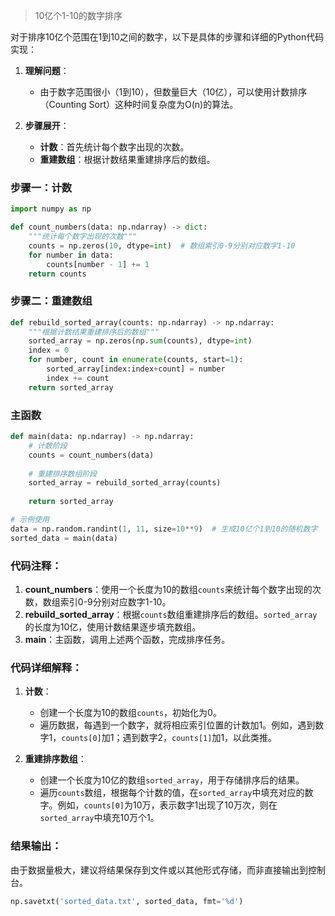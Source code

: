 > 10亿个1-10的数字排序


对于排序10亿个范围在1到10之间的数字，以下是具体的步骤和详细的Python代码实现：

1. **理解问题**：
   - 由于数字范围很小（1到10），但数量巨大（10亿），可以使用计数排序（Counting Sort）这种时间复杂度为O(n)的算法。

2. **步骤展开**：
   - **计数**：首先统计每个数字出现的次数。
   - **重建数组**：根据计数结果重建排序后的数组。

### 步骤一：计数
```python
import numpy as np

def count_numbers(data: np.ndarray) -> dict:
    """统计每个数字出现的次数"""
    counts = np.zeros(10, dtype=int)  # 数组索引0-9分别对应数字1-10
    for number in data:
        counts[number - 1] += 1
    return counts
```

### 步骤二：重建数组
```python
def rebuild_sorted_array(counts: np.ndarray) -> np.ndarray:
    """根据计数结果重建排序后的数组"""
    sorted_array = np.zeros(np.sum(counts), dtype=int)
    index = 0
    for number, count in enumerate(counts, start=1):
        sorted_array[index:index+count] = number
        index += count
    return sorted_array
```

### 主函数
```python
def main(data: np.ndarray) -> np.ndarray:
    # 计数阶段
    counts = count_numbers(data)
    
    # 重建排序数组阶段
    sorted_array = rebuild_sorted_array(counts)
    
    return sorted_array

# 示例使用
data = np.random.randint(1, 11, size=10**9)  # 生成10亿个1到10的随机数字
sorted_data = main(data)
```

### 代码注释：
1. **count_numbers**：使用一个长度为10的数组`counts`来统计每个数字出现的次数，数组索引0-9分别对应数字1-10。
2. **rebuild_sorted_array**：根据`counts`数组重建排序后的数组。`sorted_array`的长度为10亿，使用计数结果逐步填充数组。
3. **main**：主函数，调用上述两个函数，完成排序任务。

### 代码详细解释：
1. **计数**：
   - 创建一个长度为10的数组`counts`，初始化为0。
   - 遍历数据，每遇到一个数字，就将相应索引位置的计数加1。例如，遇到数字1，`counts[0]`加1；遇到数字2，`counts[1]`加1，以此类推。

2. **重建排序数组**：
   - 创建一个长度为10亿的数组`sorted_array`，用于存储排序后的结果。
   - 遍历`counts`数组，根据每个计数的值，在`sorted_array`中填充对应的数字。例如，`counts[0]`为10万，表示数字1出现了10万次，则在`sorted_array`中填充10万个1。

### 结果输出：
由于数据量极大，建议将结果保存到文件或以其他形式存储，而非直接输出到控制台。

```python
np.savetxt('sorted_data.txt', sorted_data, fmt='%d')
```